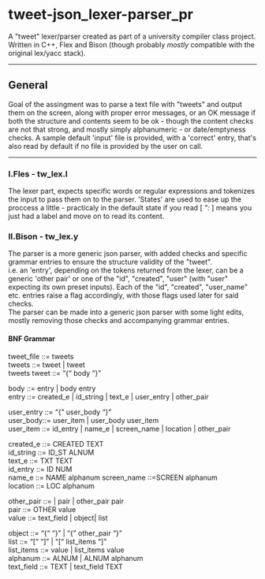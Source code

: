 # tweet-json_lexer-parser_pr
A "tweet" lexer/parser created as part of a university compiler class project. Written in C++, Flex and Bison (though probably _mostly_ compatible with the original lex/yacc stack).

-------------------

## General
Goal of the assingment was to parse a text file with "tweets" and output them on the screen, along with proper error messages, or an OK message if both the structure and contents seem to be ok - though the content checks are not that strong, and mostly simply alphanumeric - or date/emptyness checks.
A sample default 'input' file is provided, with a 'correct' entry, that's also read by default if no file is provided by the user on call.

-------------------

### I.Fles - tw_lex.l
The lexer part, expects specific words or regular expressions and tokenizes the input to pass them on to the parser. 'States' are used to ease up the proccess a little - practicaly in the default state if you read  [ *":* ] means you just had a label and move on to read its content.

### II.Bison - tw_lex.y
The parser is a more generic json parser, with added checks and specific grammar entries to ensure the structure validity of the "tweet".  
i.e. an 'entry', depending on the tokens returned from the lexer, can be a generic 'other pair' or one of the "id", "created", "user" (with "user" expecting its own preset inputs). Each of the "id", "created", "user_name" etc. entries raise a flag accordingly, with those flags used later for said checks.  
The parser can be made into a generic json parser with some light edits, mostly removing those checks and accompanying grammar entries.

#### BNF Grammar
tweet_file ::= tweets  
tweets ::= tweet | tweet  
tweets tweet ::= “{“ body “}”  

body ::= entry | body entry  
entry ::= created_e | id_string | text_e | user_entry | other_pair  

user_entry ::= “{” user_body “}"  
user_body::= user_item | user_body user_item  
user_item ::= id_entry | name_e | screen_name | location | other_pair  

created_e ::= CREATED TEXT  
id_string ::= ID_ST ALNUM  
text_e ::= TXT TEXT  
id_entry ::= ID NUM  
name_e ::= NAME alphanum screen_name ::=SCREEN alphanum  
location ::= LOC alphanum  

other_pair ::=  | pair | other_pair pair  
pair ::= OTHER value  
value ::= text_field | object| list  

object ::= “{“ “}” | “{” other_pair “}”  
list ::= “[“ “]” | “[“ list_items “]”  
list_items ::= value | list_items value  
alphanum ::= ALNUM | ALNUM alphanum  
text_field ::= TEXT | text_field TEXT  